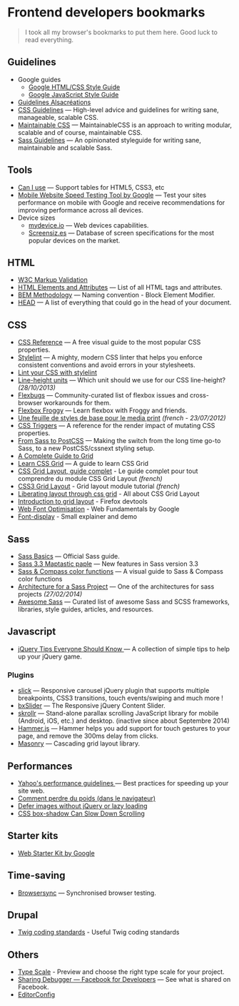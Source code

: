 Frontend developers bookmarks
===========================

> I took all my browser's bookmarks to put them here. Good luck to read everything.

## Guidelines

+ Google guides 
    + [Google HTML/CSS Style Guide](https://google.github.io/styleguide/htmlcssguide.html)
    + [Google JavaScript Style Guide](https://google.github.io/styleguide/jsguide.html)
+ [Guidelines Alsacréations](https://www.alsacreations.com/outils/guidelines/)
+ [CSS Guidelines](http://cssguidelin.es/) — High-level advice and guidelines for writing sane, manageable, scalable CSS.
+ [Maintainable CSS](http://maintainablecss.com/) — MaintainableCSS is an approach to writing modular, scalable and of course, maintainable CSS.
+ [Sass Guidelines](https://sass-guidelin.es/) — An opinionated styleguide for writing sane, maintainable and scalable Sass.

## Tools
+ [Can I use](http://caniuse.com/) — Support tables for HTML5, CSS3, etc
+ [Mobile Website Speed Testing Tool by Google](https://testmysite.thinkwithgoogle.com/) — Test your sites performance on mobile with Google and receive recommendations for improving performance across all devices.
+ Device sizes
    + [mydevice.io](http://www.mydevice.io/) — Web devices capabilities.
    + [Screensiz.es](http://screensiz.es/phone) — Database of screen specifications for the most popular devices on the market.
<!--+ [Modernizr Test Suit](http://modernizr.github.io/Modernizr/test/) — Test browser features with modernizr.-->

## HTML
+ [W3C Markup Validation](https://validator.w3.org/)
+ [HTML Elements and Attributes](https://simon.html5.org/html-elements) — List of all HTML tags and attributes.
+ [BEM Methodology](https://en.bem.info/methodology/) — Naming convention - Block Element Modifier.
+ [HEAD](https://github.com/joshbuchea/HEAD) — A list of everything that could go in the head of your document.

## CSS
+ [CSS Reference](http://cssreference.io/) — A free visual guide to the most popular CSS properties.
+ [Stylelint](http://stylelint.io/) — A mighty, modern CSS linter that helps you enforce consistent conventions and avoid errors in your stylesheets.
+ [Lint your CSS with stylelint](https://css-tricks.com/stylelint/)
+ [Line-height units](http://tzi.fr/css/line-height-units) — Which unit should we use for our CSS line-height? _(28/10/2013)_
+ [Flexbugs](https://github.com/philipwalton/flexbugs) — Community-curated list of flexbox issues and cross-browser workarounds for them.
+ [Flexbox Froggy](http://flexboxfroggy.com/) — Learn flexbox with Froggy and friends.
+ [Une feuille de styles de base pour le media print](http://www.alsacreations.com/astuce/lire/1160-une-feuille-de-styles-de-base-pour-le-media-print.html) _(french - 23/07/2012)_
+ [CSS Triggers](https://csstriggers.com/) — A reference for the render impact of mutating CSS properties.
+ [From Sass to PostCSS](https://tylergaw.com/articles/sass-to-postcss) — Making the switch from the long time go-to Sass, to a new PostCSS/cssnext styling setup.
+ [A Complete Guide to Grid](https://css-tricks.com/snippets/css/complete-guide-grid/)
+ [Learn CSS Grid](http://learncssgrid.com/) — A guide to learn CSS Grid
+ [CSS Grid Layout, guide complet](https://la-cascade.io/css-grid-layout-guide-complet/) - Le guide complet pour tout comprendre du module CSS Grid Layout _(french)_
+ [CSS3 Grid Layout](https://www.alsacreations.com/article/lire/1388-css3-grid-layout.html) - Grid layout module tutorial _(french)_
+ [Liberating layout through css grid](https://cssgrid.cc/) - All about CSS Grid Layout
+ [Introduction to grid layout](https://mozilladevelopers.github.io/playground/) - Firefox devtools
+ [Web Font Optimisation](https://developers.google.com/web/fundamentals/performance/optimizing-content-efficiency/webfont-optimization) - Web Fundamentals by Google
+ [Font-display](https://font-display.glitch.me/) - Small explainer and demo

## Sass
+ [Sass Basics](http://sass-lang.com/guide) — Official Sass guide.
+ [Sass 3.3 Maptastic paple](http://thesassway.com/news/sass-3-3-released) — New features in Sass version 3.3
+ [Sass & Compass color functions](http://jackiebalzer.com/color) — A visual guide to Sass & Compass color functions
+ [Architecture for a Sass Project](https://www.sitepoint.com/architecture-sass-project/) — One of the architectures for sass projects _(27/02/2014)_
+ [Awesome Sass](https://github.com/Famolus/awesome-sass) — Curated list of awesome Sass and SCSS frameworks, libraries, style guides, articles, and resources.

## Javascript
+ [jQuery Tips Everyone Should Know ](https://github.com/AllThingsSmitty/jquery-tips-everyone-should-know) — A collection of simple tips to help up your jQuery game.

### Plugins
+ [slick](http://kenwheeler.github.io/slick/) — Responsive carousel jQuery plugin that supports multiple breakpoints, CSS3 transitions, touch events/swiping and much more !
+ [bxSlider](http://bxslider.com/) — The Responsive jQuery Content Slider.
+ [skrollr](https://github.com/Prinzhorn/skrollr) — Stand-alone parallax scrolling JavaScript library for mobile (Android, iOS, etc.) and desktop. (inactive since about Septembre 2014)
+ [Hammer.js](http://hammerjs.github.io/) — Hammer helps you add support for touch gestures to your page, and remove the 300ms delay from clicks.
+ [Masonry](https://github.com/desandro/masonry) — Cascading grid layout library.

## Performances
+ [Yahoo's performance guidelines ](https://developer.yahoo.com/performance/rules.html) — Best practices for speeding up your site web.
+ [Comment perdre du poids (dans le navigateur)](https://browserdiet.com/fr/)
+ [Defer images without jQuery or lazy loading](https://varvy.com/pagespeed/defer-images.html)
+ [CSS box-shadow Can Slow Down Scrolling](http://nerds.airbnb.com/box-shadows-are-expensive-to-paint/)

## Starter kits
+ [Web Starter Kit by Google](https://github.com/google/web-starter-kit)

## Time-saving
+ [Browsersync](https://www.browsersync.io/) — Synchronised browser testing.

## Drupal
+ [Twig coding standards](https://www.drupal.org/docs/develop/coding-standards/twig-coding-standards) - Useful Twig coding standards

## Others
+ [Type Scale](http://type-scale.com/) - Preview and choose the right type scale for your project.
+ [Sharing Debugger — Facebook for Developers](https://developers.facebook.com/tools/debug/) — See what is shared on Facebook.
+ [EditorConfig](http://editorconfig.org/)
